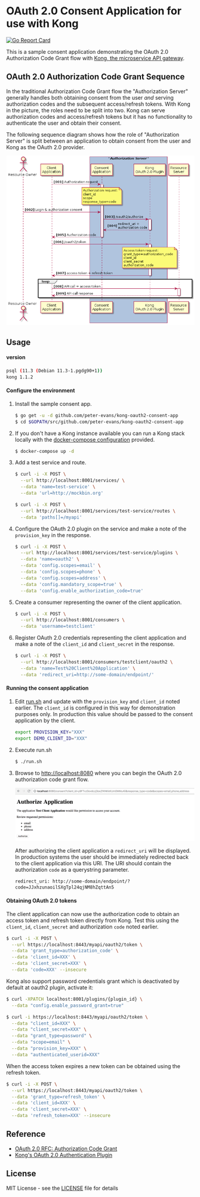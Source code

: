 # OAuth 2.0 Consent Application for use with Kong
[![Go Report Card](https://goreportcard.com/badge/github.com/peter-evans/kong-oauth2-consent-app)](https://goreportcard.com/report/github.com/peter-evans/kong-oauth2-consent-app)

This is a sample consent application demonstrating the OAuth 2.0 Authorization Code Grant flow with [Kong, the microservice API gateway](https://konghq.com/).

## OAuth 2.0 Authorization Code Grant Sequence

In the traditional Authorization Code Grant flow the "Authorization Server" generally handles both obtaining consent from the user _and_ serving authorization codes and the subsequent access/refresh tokens.
With Kong in the picture, the roles need to be split into two. Kong can serve authorization codes and access/refresh tokens but it has no functionality to authenticate the user and obtain their consent.

The following sequence diagram shows how the role of "Authorization Server" is split between an application to obtain consent from the user and Kong as the OAuth 2.0 provider.

![Authorization Code Grant](resources/authorization-code-grant.png?raw=true)

## Usage

#### version
   
   ```bash
   psql (11.3 (Debian 11.3-1.pgdg90+1))
   kong 1.1.2
   ```    

#### Configure the environment

1. Install the sample consent app.

   ```bash
   $ go get -u -d github.com/peter-evans/kong-oauth2-consent-app
   $ cd $GOPATH/src/github.com/peter-evans/kong-oauth2-consent-app
   ```
2. If you don't have a Kong instance available you can run a Kong stack locally with the [docker-compose configuration](docker-compose.yml) provided.

   ```bash
   $ docker-compose up -d
   ```
3. Add a test service and route.

   ```bash
   $ curl -i -X POST \
     --url http://localhost:8001/services/ \
     --data 'name=test-service' \
     --data 'url=http://mockbin.org'
   ```
   ```bash
   $ curl -i -X POST \
     --url http://localhost:8001/services/test-service/routes \
     --data 'paths[]=/myapi'
   ```
4. Configure the OAuth 2.0 plugin on the service and make a note of the `provision_key` in the response.

   ```bash
   $ curl -i -X POST \
     --url http://localhost:8001/services/test-service/plugins \
     --data 'name=oauth2' \
     --data 'config.scopes=email' \
     --data 'config.scopes=phone' \
     --data 'config.scopes=address' \
     --data 'config.mandatory_scope=true' \
     --data 'config.enable_authorization_code=true'
   ```
5. Create a consumer representing the owner of the client application.

   ```bash
   $ curl -i -X POST \
     --url http://localhost:8001/consumers \
     --data 'username=testclient'
   ```
6. Register OAuth 2.0 credentials representing the client application and make a note of the `client_id` and `client_secret` in the response.

   ```bash
   $ curl -i -X POST \
     --url http://localhost:8001/consumers/testclient/oauth2 \
     --data 'name=Test%20Client%20Application' \
     --data 'redirect_uri=http://some-domain/endpoint/'
   ```

#### Running the consent application

1. Edit [run.sh](run.sh) and update with the `provision_key` and `client_id` noted earlier.
   The `client_id` is configured in this way for demonstration purposes only.
   In production this value should be passed to the consent application by the client.
   
   ```bash
   export PROVISION_KEY="XXX"
   export DEMO_CLIENT_ID="XXX"
   ```
2. Execute run.sh

   ```bash
   $ ./run.sh
   ```
3. Browse to [http://localhost:8080](http://localhost:8080) where you can begin the OAuth 2.0 authorization code grant flow.

   ![Authorize Application](resources/authorize-application.png?raw=true)
   
   After authorizing the client application a `redirect_uri` will be displayed.
   In production systems the user should be immediately redirected back to the client application via this URI.
   The URI should contain the authorization `code` as a querystring parameter.
   
   ```
   redirect_uri: http://some-domain/endpoint/?code=JJxhzunaoilSXgTpl24qjNM8hZqttAn5
   ```

#### Obtaining OAuth 2.0 tokens

The client application can now use the authorization code to obtain an access token and refresh token directly from Kong.
Test this using the `client_id`, `client_secret` and authorization `code` noted earlier.

```bash
$ curl -i -X POST \
  --url https://localhost:8443/myapi/oauth2/token \
  --data 'grant_type=authorization_code' \
  --data 'client_id=XXX' \
  --data 'client_secret=XXX' \
  --data 'code=XXX' --insecure
```

Kong also support password credentials grant which is deactivated by default at oauth2 plugin, activate it:
```bash
$ curl -XPATCH localhost:8001/plugins/{plugin_id} \
  --data "config.enable_password_grant=true"
```

```bash
$ curl -i https://localhost:8443/myapi/oauth2/token \
  --data "client_id=XXX" \
  --data "client_secret=XXX" \
  --data "grant_type=password" \
  --data "scope=email" \
  --data "provision_key=XXX" \
  --data "authenticated_userid=XXX"
```

When the access token expires a new token can be obtained using the refresh token.

```bash
$ curl -i -X POST \
  --url https://localhost:8443/myapi/oauth2/token \
  --data 'grant_type=refresh_token' \
  --data 'client_id=XXX' \
  --data 'client_secret=XXX' \
  --data 'refresh_token=XXX' --insecure
```

## Reference

- [OAuth 2.0 RFC: Authorization Code Grant](https://tools.ietf.org/html/rfc6749#section-4.1)
- [Kong's OAuth 2.0 Authentication Plugin](https://docs.konghq.com/plugins/oauth2-authentication/)

## License

MIT License - see the [LICENSE](LICENSE) file for details
